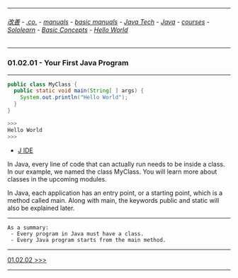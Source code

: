 
---

###### [改善](https://github.com/ttltrk/0C/blob/master/README.MD) - [.co.](https://github.com/ttltrk/PRG/blob/master/CODING.MD) - [manuals](https://github.com/ttltrk/PRG/blob/master/MAN.MD) - [basic manuals](https://github.com/ttltrk/PRG/blob/master/MANUALS.MD) - [Java Tech](https://github.com/ttltrk/PRG/blob/master/JAVA/DOC/JT/JT.MD) - [Java](https://github.com/ttltrk/PRG/blob/master/JAVA/DOC/OJM/OJM.MD) - [courses](https://github.com/ttltrk/PRG/blob/master/JAVA/DOC/CM/JT.MD) - [Sololearn](https://github.com/ttltrk/PRG/blob/master/JAVA/DOC/SL/SL.MD) - [Basic Concepts](https://github.com/ttltrk/PRG/blob/master/JAVA/DOC/SL/01/01.MD) - [Hello World](https://github.com/ttltrk/PRG/blob/master/JAVA/DOC/SL/01/0102/0102.MD)

---

### 01.02.01 - Your First Java Program

---

```java
public class MyClass {
  public static void main(String[ ] args) {
    System.out.println("Hello World");
  }
}

>>>
Hello World
>>>
```

* [J IDE](https://www.tutorialspoint.com/compile_java_online.php)

In Java, every line of code that can actually run needs to be inside a class.
In our example, we named the class MyClass. You will learn more about classes 
in the upcoming modules.

In Java, each application has an entry point, or a starting point, 
which is a method called main. Along with main, the keywords public 
and static will also be explained later. 

---

```
As a summary:
 - Every program in Java must have a class.
 - Every Java program starts from the main method.
```
---

[01.02.02 >>>](https://github.com/ttltrk/PRG/blob/master/JAVA/DOC/SL/01/0102/010202/010202.MD)

---
